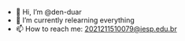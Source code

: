 - 👋 Hi, I’m @den-duar
- 🌱 I’m currently relearning everything
- 📫 How to reach me: 2021211510079@iesp.edu.br

<!---
den-duar/den-duar is a ✨ special ✨ repository because its `README.md` (this file) appears on your GitHub profile.
You can click the Preview link to take a look at your changes.
--->
